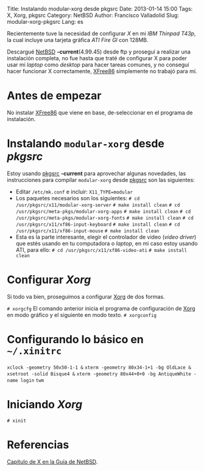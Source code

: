 Title: Instalando modular-xorg desde pkgsrc
Date: 2013-01-14 15:00
Tags: X, Xorg, pkgsrc
Category: NetBSD
Author: Francisco Valladolid
Slug: modular-xorg-pkgsrc
Lang: es

Recientemente tuve la necesidad de configurar *X* en mi *IBM Thinpad T43p*, la cual incluye una tarjeta gráfica *ATI Fire Gl* con 128MB.

Descargué [NetBSD][1] **-current**(4.99.45) desde ftp y proseguí a realizar una instalación completa, no fue hasta que traté de configurar X para poder usar mi *laptop* como *desktop* para hacer tareas comunes, y no conseguí hacer funcionar X correctamente, [XFree86][2] simplemente no trabajó para mí.

Antes de empezar
================
No instalar [XFree86][2] que viene en base, de-seleccionar en el programa de instalación.

Instalando `modular-xorg` desde *pkgsrc*
========================================
Estoy usando [pkgsrc][3] **-current** para aprovechar algunas novedades, las instrucciones para compilar `modular-xorg` desde [pkgsrc][3] son las siguientes:

* Editar `/etc/mk.conf` e incluir:
`X11_TYPE=modular`
* Los paquetes necesarios son los siguientes:
`# cd /usr/pkgsrc/x11/modular-xorg-server`
`# make install clean`
`# cd /usr/pkgsrc/meta-pkgs/modular-xorg-apps`
`# make install clean`
`# cd /usr/pkgsrc/meta-pkgs/modular-xorg-fonts`
`# make install clean`
`# cd /usr/pkgsrc/x11/xf86-input-keyboard`
`# make install clean`
`# cd /usr/pkgsrc/x11/xf86-input-mouse`
`# make install clean`
* Esta es la parte interesante, elegir el controlador de video (*video driver*) que estés usando en tu computadora o *laptop*, en mi caso estoy usando ATI, para ello:
`# cd /usr/pkgsrc/x11/xf86-video-ati`
`# make install clean`

Configurar *Xorg*
=================
Si todo va bien, proseguimos a configurar [Xorg][4] de dos formas.

`# xorgcfg`
El comando anterior inicia el programa de configuración de [Xorg][4] en modo gráfico y el siguiente en modo texto.
`# xorgconfig`

Configurando lo básico en `~/.xinitrc`
======================================
`xclock -geometry 50x50-1-1 &`
`xterm -geometry 80x34-1+1 -bg OldLace &`
`xsetroot -solid Bisque4 &`
`xterm -geometry 80x44+0+0 -bg AntiqueWhite -name login`
`twm`

Iniciando *Xorg*
================
`# xinit`

Referencias
===========
[Capítulo de X en la Guía de NetBSD][5].

[1]: http://www.netbsd.org/ "The NetBSD Project"
[2]: http://www.xfree86.org/ "XFree86&reg; Home to the X Window System"
[3]: http://www.pkgsrc.org/ "pkgsrc"
[4]: http://www.x.org/ "X.Org Foundation"
[5]: http://www.netbsd.org/docs/guide/en/chap-x.html "The NetBSD Guide"


